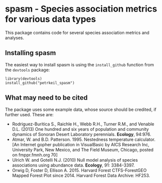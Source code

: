 # spasm - **Sp**ecies **as**sociation **m**etrics for various data types

This package contains code for several species association metrics and analyses.

## Installing spasm

The easiest way to install spasm is using the ```install_github``` function from
the ```devtools``` package:

```{r}
library(devtools)
install_github("petrkeil_spasm")
```

## What may need to be cited

The package uses some example data, whose source should be credited, if further used. These are:

- Rodriguez-Buritica S., Raichle H., Webb R.H., Turner R.M., and Venable D.L. (2013) One hundred and six years of population and community dynamics of Sonoran Desert Laboratory perennials. **Ecology**, 94:976.
- Atmar, W. and B.D. Patterson. 1995. Nestedness temperature calculator. [An Internet gopher publication in VisualBasic by AICS Research Inc, University Park, New Mexico, and The Field Museum, Chicago, posted on fmppr.fmnh.org 70]
- Ulrich W. and Gotelli N.J. (2010) Null model analysis of species associations using abundance data. **Ecology**, 91: 3384-3397.
- Orwig D, Foster D, Ellison A. 2015. Harvard Forest CTFS-ForestGEO Mapped Forest Plot since 2014. Harvard Forest Data Archive: HF253.
